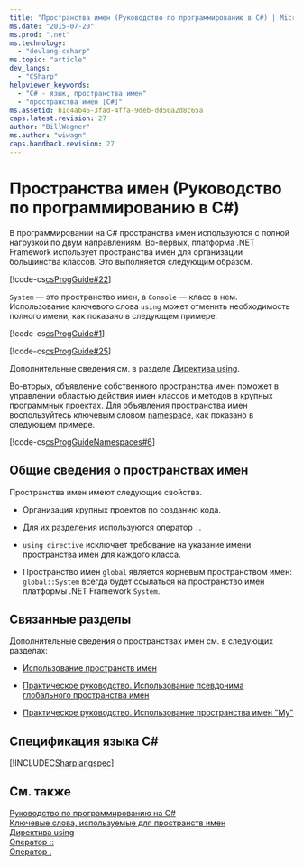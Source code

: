 ```yaml
---
title: "Пространства имен (Руководство по программированию в C#) | Microsoft Docs"
ms.date: "2015-07-20"
ms.prod: ".net"
ms.technology: 
  - "devlang-csharp"
ms.topic: "article"
dev_langs: 
  - "CSharp"
helpviewer_keywords: 
  - "C# - язык, пространства имен"
  - "пространства имен [C#]"
ms.assetid: b1c4ab46-3fad-4ffa-9deb-dd50a2d8c65a
caps.latest.revision: 27
author: "BillWagner"
ms.author: "wiwagn"
caps.handback.revision: 27
---
```

# Пространства имен (Руководство по программированию в C#)
В программировании на C\# пространства имен используются с полной нагрузкой по двум направлениям.  Во\-первых, платформа .NET Framework использует пространства имен для организации большинства классов. Это выполняется следующим образом.  
  
 [!code-cs[csProgGuide#22](../../../csharp/programming-guide/inside-a-program/codesnippet/csharp/csProgGuide/progGuide.cs#22)]  
  
 `System` — это пространство имен, а `Console` — класс в нем.  Использование ключевого слова `using` может отменить необходимость полного имени, как показано в следующем примере.  
  
 [!code-cs[csProgGuide#1](../../../csharp/programming-guide/inside-a-program/codesnippet/csharp/csProgGuide/using.cs#1)]  
  
 [!code-cs[csProgGuide#25](../../../csharp/programming-guide/inside-a-program/codesnippet/csharp/csProgGuide/progGuide.cs#25)]  
  
 Дополнительные сведения см. в разделе [Директива using](../../../csharp/language-reference/keywords/using-directive.md).  
  
 Во\-вторых, объявление собственного пространства имен поможет в управлении областью действия имен классов и методов в крупных программных проектах.  Для объявления пространства имен воспользуйтесь ключевым словом [namespace](../../../csharp/language-reference/keywords/namespace.md), как показано в следующем примере.  
  
 [!code-cs[csProgGuideNamespaces#6](../../../csharp/programming-guide/namespaces/codesnippet/csharp/Namespaces/Namespaces.cs#6)]  
  
## Общие сведения о пространствах имен  
 Пространства имен имеют следующие свойства.  
  
-   Организация крупных проектов по созданию кода.  
  
-   Для их разделения используются оператор `.`.  
  
-   `using directive` исключает требование на указание имени пространства имен для каждого класса.  
  
-   Пространство имен `global` является корневым пространством имен: `global::System` всегда будет ссылаться на пространство имен платформы .NET Framework `System`.  
  
## Связанные разделы  
 Дополнительные сведения о пространствах имен см. в следующих разделах:  
  
-   [Использование пространств имен](../../../csharp/programming-guide/namespaces/using-namespaces.md)  
  
-   [Практическое руководство. Использование псевдонима глобального пространства имен](../../../csharp/programming-guide/namespaces/how-to-use-the-global-namespace-alias.md)  
  
-   [Практическое руководство. Использование пространства имен "My"](../../../csharp/programming-guide/namespaces/how-to-use-the-my-namespace.md)  
  
## Спецификация языка C\#  
 [!INCLUDE[CSharplangspec](../../../csharp/language-reference/keywords/includes/csharplangspec-md.md)]  
  
## См. также  
 [Руководство по программированию на C\#](../../../csharp/programming-guide/index.md)   
 [Ключевые слова, используемые для пространств имен](../../../csharp/language-reference/keywords/namespace-keywords.md)   
 [Директива using](../../../csharp/language-reference/keywords/using-directive.md)   
 [Оператор ::](../../../csharp/language-reference/operators/namespace-alias-qualifer.md)   
 [Оператор .](../../../csharp/language-reference/operators/member-access-operator.md)